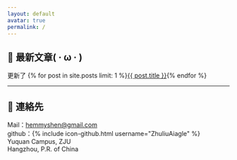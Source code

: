 ```yaml
---
layout: default
avatar: true
permalink: /
---
```

## 📕 最新文章( · ω · )
更新了 {% for post in site.posts limit: 1 %}<a href="{{ post.url | prepend: site.baseurl }}">{{ post.title }}</a>{% endfor %} 

---

## 📧 連絡先
Mail：hemmyshen@gmail.com <br/>
github：{% include icon-github.html username="ZhuliuAiagle" %} <br/>
Yuquan Campus, ZJU<br/>
Hangzhou, P.R. of China<br/>
